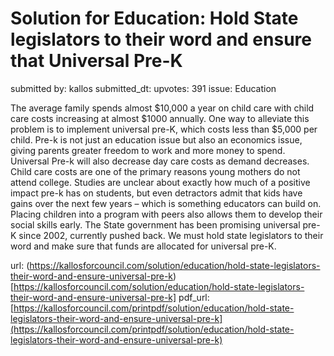 # Solution for Education: Hold State legislators to their word and ensure that Universal Pre-K #

submitted by: kallos
submitted_dt: 
upvotes: 391
issue: Education

The average family spends almost $10,000 a year on child care with child care costs increasing at almost $1000 annually. One way to alleviate this problem is to implement universal pre-K, which costs less than $5,000 per child. Pre-k is not just an education issue but also an economics issue, giving parents greater freedom to work and more money to spend. Universal Pre-k will also decrease day care costs as demand decreases. Child care costs are one of the primary reasons young mothers do not attend college. Studies are unclear about exactly how much of a positive impact pre-k has on students, but even detractors admit that kids have gains over the next few years – which is something educators can build on. Placing children into a program with peers also allows them to develop their social skills early. The State government has been promising universal pre-K since 2002, currently pushed back. We must hold state legislators to their word and make sure that funds are allocated for universal pre-K.

url: (https://kallosforcouncil.com/solution/education/hold-state-legislators-their-word-and-ensure-universal-pre-k)[https://kallosforcouncil.com/solution/education/hold-state-legislators-their-word-and-ensure-universal-pre-k]
pdf_url: [https://kallosforcouncil.com/printpdf/solution/education/hold-state-legislators-their-word-and-ensure-universal-pre-k](https://kallosforcouncil.com/printpdf/solution/education/hold-state-legislators-their-word-and-ensure-universal-pre-k)